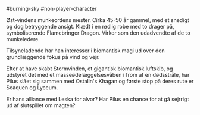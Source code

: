 #burning-sky #non-player-character

Øst-vindens munkeordens mester. Cirka 45-50 år gammel, med et snedigt og dog betryggende ansigt. Klædt i en rødlig robe med to drager på, symboliserende Flamebringer Dragon. Virker som den udadvendte af de to munkeledere.

Tilsyneladende har han interesser i biomantisk magi ud over den grundlæggende fokus på vind og vejr.

Efter at have skabt Stormvinden, et gigantisk biomantisk luftskib, og udstyret det med et masseødelæggelsesvåben i from af en dødsstråle, har Pilus slået sig sammen med Ostalin's Khagan og første stop på deres rute er Seaquen og Lyceum. 

Er hans alliance med Leska for alvor? Har Pilus en chance for at gå sejrrigt ud af slutspillet om magten?
